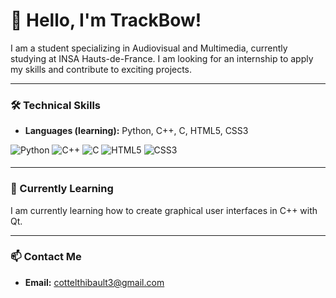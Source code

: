 # 👋 Hello, I'm TrackBow!

I am a student specializing in Audiovisual and Multimedia, currently studying at INSA Hauts-de-France. I am looking for an internship to apply my skills and contribute to exciting projects.

---

### 🛠️ Technical Skills

*   **Languages (learning):** Python, C++, C, HTML5, CSS3
<div>
  <img src="https://img.shields.io/badge/Python-3776AB?style=for-the-badge&logo=python&logoColor=white" alt="Python" style="margin-bottom: 5px;"/>
  <img src="https://img.shields.io/badge/C%2B%2B-00599C?style=for-the-badge&logo=cplusplus&logoColor=white" alt="C++" style="margin-bottom: 5px;"/>
  <img src="https://img.shields.io/badge/C-A8B9CC?style=for-the-badge&logo=c&logoColor=black" alt="C" style="margin-bottom: 5px;"/>
  <img src="https://img.shields.io/badge/HTML5-E34F26?style=for-the-badge&logo=html5&logoColor=white" alt="HTML5" style="margin-bottom: 5px;"/>
  <img src="https://img.shields.io/badge/CSS3-1572B6?style=for-the-badge&logo=css3&logoColor=white" alt="CSS3" style="margin-bottom: 5px;"/>
</div>

---

### 🌱 Currently Learning

I am currently learning how to create graphical user interfaces in C++ with Qt.

---

### 📫 Contact Me

*   **Email:** cottelthibault3@gmail.com
